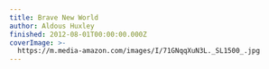 ```yaml
---
title: Brave New World
author: Aldous Huxley
finished: 2012-08-01T00:00:00.000Z
coverImage: >-
  https://m.media-amazon.com/images/I/71GNqqXuN3L._SL1500_.jpg
---
```

